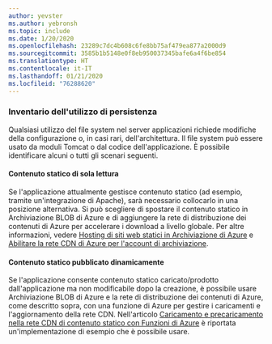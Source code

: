 ```yaml
---
author: yevster
ms.author: yebronsh
ms.topic: include
ms.date: 1/20/2020
ms.openlocfilehash: 23289c7dc4b608c6fe8bb75af479ea877a2000d9
ms.sourcegitcommit: 3585b1b5148e0f8eb950037345bafe6a4f6be854
ms.translationtype: HT
ms.contentlocale: it-IT
ms.lasthandoff: 01/21/2020
ms.locfileid: "76288620"
---
```

### <a name="inventory-persistence-usage"></a>Inventario dell'utilizzo di persistenza

Qualsiasi utilizzo del file system nel server applicazioni richiede modifiche della configurazione o, in casi rari, dell'architettura. Il file system può essere usato da moduli Tomcat o dal codice dell'applicazione. È possibile identificare alcuni o tutti gli scenari seguenti.

#### <a name="read-only-static-content"></a>Contenuto statico di sola lettura

Se l'applicazione attualmente gestisce contenuto statico (ad esempio, tramite un'integrazione di Apache), sarà necessario collocarlo in una posizione alternativa. Si può scegliere di spostare il contenuto statico in Archiviazione BLOB di Azure e di aggiungere la rete di distribuzione dei contenuti di Azure per accelerare i download a livello globale. Per altre informazioni, vedere [Hosting di siti web statici in Archiviazione di Azure](/azure/storage/blobs/storage-blob-static-website) e [Abilitare la rete CDN di Azure per l'account di archiviazione](/azure/cdn/cdn-create-a-storage-account-with-cdn#enable-azure-cdn-for-the-storage-account).

#### <a name="dynamically-published-static-content"></a>Contenuto statico pubblicato dinamicamente

Se l'applicazione consente contenuto statico caricato/prodotto dall'applicazione ma non modificabile dopo la creazione, è possibile usare Archiviazione BLOB di Azure e la rete di distribuzione dei contenuti di Azure, come descritto sopra, con una funzione di Azure per gestire i caricamenti e l'aggiornamento della rete CDN. Nell'articolo [Caricamento e precaricamento nella rete CDN di contenuto statico con Funzioni di Azure](https://github.com/Azure-Samples/functions-java-push-static-contents-to-cdn) è riportata un'implementazione di esempio che è possibile usare.
